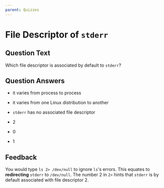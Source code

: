 ```yaml
---
parent: Quizzes
---
```


# File Descriptor of `stderr`

<!-- markdownlint-disable-file MD004 -->

## Question Text

Which file descriptor is associated by default to `stderr`?

## Question Answers

- it varies from process to process

- it varies from one Linux distribution to another

- `stderr` has no associated file descriptor

+ 2

- 0

- 1

## Feedback

You would type `ls 2> /dev/null` to ignore `ls`'s errors.
This equates to **redirecting** `stderr` to `/dev/null`.
The number 2 in `2>` hints that `stderr` is by default associated with file descriptor 2.
